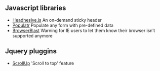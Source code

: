 ## Javascript libraries
* [Headhesive.js](https://markgoodyear.com/labs/headhesive/) An on-demand sticky header
* [Populatr](https://markgoodyear.com/labs/populatr/) Populate any form with pre-defined data
* [BrowserBlast](https://markgoodyear.com/2013/02/browserblast-2-relaunch/) Warning for IE users to let them know their browser isn’t supported anymore


## Jquery pluggins
* [ScrollUp](https://markgoodyear.com/labs/scrollup/) 'Scroll to top' feature
